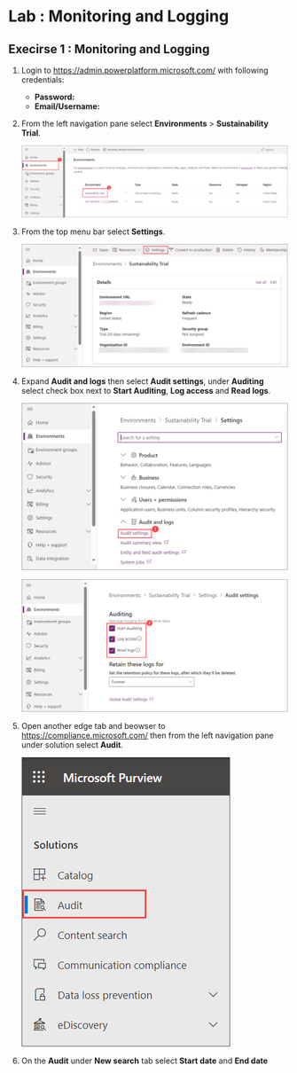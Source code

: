 # Lab : Monitoring and Logging


## Execirse 1 : Monitoring and Logging


1. Login to https://admin.powerplatform.microsoft.com/ with following credentials:

   - **Password:** <inject key="AzureAdUserPassword"></inject>
   - **Email/Username:** <inject key="AzureAdUserEmail"></inject>

1. From the left navigation pane select **Environments** > **Sustainability Trial**.

   ![image](../media/lab01-142.png)
    
1. From the top menu bar select **Settings**.

   ![image](../media/lab01-143.png)

1. Expand **Audit and logs** then select **Audit settings**, under **Auditing** select check box next to **Start Auditing**, **Log access**  and **Read logs**.

   ![image](../media/lab01-144.png)

   ![image](../media/lab01-145.png) 

1. Open another edge tab and beowser to https://compliance.microsoft.com/ then from the left navigation pane under solution select **Audit**.

    ![image](../media/lab01-146.png) 

1. On the **Audit** under **New search** tab select **Start date** and **End date** 
